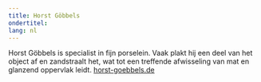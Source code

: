 ```yaml
---
title: Horst Göbbels
ondertitel: 
lang: nl
---
```


Horst Göbbels is specialist in fijn porselein. Vaak plakt hij een deel van het object af en zandstraalt het, wat tot een treffende afwisseling van mat en glanzend oppervlak leidt. [horst-goebbels.de](http://www.horst-goebbels.de)